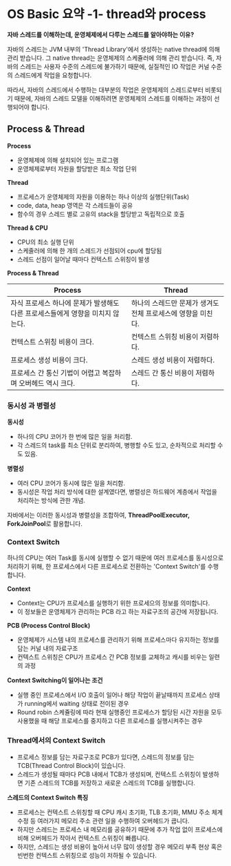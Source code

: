 # OS Basic 요약 -1- thread와 process

**자바 스레드를 이해하는데, 운영체제에서 다루는 스레드를 알아야하는 이유?**

자바의 스레드는 JVM 내부의 'Thread Library'에서 생성하는 native thread에 의해 관리 받습니다. 그 native thread는 운영체제의 스케쥴러에 의해 관리 받습니다. 즉, 자바의 스레드는 사용자 수준의 스레드에 불가하기 때문에, 실질적인 IO 작업은 커널 수준의 스레드에게 작업을 요청합니다.

따라서, 자바의 스레드에서 수행하는 대부분의 작업은 운영체제의 스레드로부터 비롯되기 때문에, 자바의 스레드 모델을 이해하려면 운영체제의 스레드를 이해하는 과정이 선행되어야 합니다.

## Process & Thread

**Process**

- 운영체제에 의해 설치되어 있는 프로그램
- 운영체제로부터 자원을 할당받은 최소 작업 단위

**Thread**

- 프로세스가 운영체제의 자원을 이용하는 하나 이상의 실행단위(Task)
- code, data, heap 영역은 각 스레드들이 공유
- 함수의 경우 스레드 별로 고유의 stack을 할당받고 독립적으로 호출

**Thread & CPU**

- CPU의 최소 실행 단위
- 스케줄러에 의해 한 개의 스레드가 선점되어 cpu에 할당됨
- 스레드 선점이 일어날 때마다 컨텍스트 스위칭이 발생

**Process & Thread**

| Process                                                      | Thread                                                       |
| ------------------------------------------------------------ | ------------------------------------------------------------ |
| 자식 프로세스 하나에 문제가  발생해도 다른 프로세스들에게 영향을 미치지 않는다. | 하나의 스레드만 문제가 생겨도 전체 프로세스에 영향을 미친다. |
| 컨텍스트 스위칭 비용이 크다.                                 | 컨텍스트 스위칭 비용이 저렴하다.                             |
| 프로세스 생성 비용이 크다.                                   | 스레드 생성 비용이 저렴하다.                                 |
| 프로세스 간 통신 기법이 어렵고 복잡하며 오버헤드 역시 크다.  | 스레드 간 통신 비용이 저렴하다.                              |

### 동시성 과 병렬성

**동시성**

- 하나의 CPU 코어가 한 번에 많은 일을 처리함.
- 각 스레드의 task를 최소 단위로 분리하여, 병행할 수도 있고, 순차적으로 처리할 수도 있음.

**병렬성**

- 여러 CPU 코어가 동시에 많은 일을 처리함.
- 동시성은 작업 처리 방식에 대한 설계였다면, 병렬성은 하드웨어 계층에서 작업을 처리하는 방식에 관한 개념.

자바에서는 이러한 동시성과 병렬성을 조합하여, **ThreadPoolExecutor, ForkJoinPool**로 활용합니다.

### Context Switch

하나의 CPU는 여러 Task를 동시에 실행할 수 없기 때문에 여러 프로세스를 동시성으로 처리하기 위해, 한 프로세스에서 다른 프로세스로 전환하는 'Context Switch'를 수행합니다.

**Context**

- Context는 CPU가 프로세스를 실행하기 위한 프로세으의 정보를 의미합니다.
- 이 정보들은 운영체제가 관리하는 PCB 라고 하는 자료구조의 공간에 저장됩니다.

**PCB (Process Control Block)**

- 운영체제가 시스템 내의 프로세스를 관리하기 위해 프로세스마다 유지하는 정보를 담는 커널 내의 자료구조
- 컨텍스트 스위칭은 CPU가 프로세스 간 PCB 정보를 교체하고 캐시를 비우는 일련의 과정

**Context Switching이 일어나는 조건**

- 실행 중인 프로세스에서 I/O 호출이 일어나 해당 작업이 끝날때까지 프로세스 상태가 running에서 waiting 상태로 전이된 경우
- Round robin 스케쥴링에 따라 현재 실행중인 프로세스가 할당된 시간 자원을 모두 사용했을 때 해당 프로세스를 중지하고 다른 프로세스를 실행시켜주는 경우

### Thread에서의 Context Switch

- 프로세스 정보를 담는 자료구조로 PCB가 있다면, 스레드의 정보를 담는 TCB(Thread Control Block)이 있습니다.
- 스레드가 생성될 때마다 PCB 내에서 TCB가 생성되며, 컨텍스트 스위칭이 발생하면 기존 스레드의 TCB를 저장하고 새로운 스레드의 TCB를 실행합니다.

**스레드의 Context Switch 특징**

- 프로세스는 컨텍스트 스위칭할 때 CPU 캐시 초기화, TLB 초기화, MMU 주소 체계 수정 등 여러가지 메모리 주소 관련 일을 수행하여 오버헤드가 큽니다.
- 하지만 스레드는 프로세스 내 메모리를 공유하기 때문에 추가 작업 없이 프로세스에 비해 오버헤드가 작아서 컨텍스트 스위칭이 빠릅니다.
- 하지만, 스레드는 생성 비용이 높아서 너무 많이 생성할 경우 메모리 부족 현상 혹은 빈번한 컨텍스트 스위칭으로 성능이 저하될 수 있습니다.